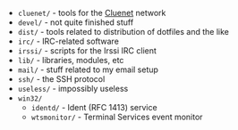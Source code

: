  * `cluenet/` - tools for the [Cluenet](http://cluenet.org/) network
 * `devel/` - not quite finished stuff
 * `dist/` - tools related to distribution of dotfiles and the like
 * `irc/` - IRC-related software
 * `irssi/` - scripts for the Irssi IRC client
 * `lib/` - libraries, modules, etc
 * `mail/` - stuff related to my email setup
 * `ssh/` - the SSH protocol
 * `useless/` - impossibly useless
 * `win32/`
    * `identd/` - Ident (RFC 1413) service
    * `wtsmonitor/` - Terminal Services event monitor
